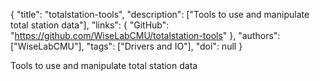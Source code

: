 {
  "title": "totalstation-tools",
  "description": ["Tools to use and manipulate total station data"],
  "links": {
    "GitHub": "https://github.com/WiseLabCMU/totalstation-tools"
  },
  "authors": ["WiseLabCMU"],
  "tags": ["Drivers and IO"],
  "doi": null
}

<!-- Generated by csv2md.R – do not edit by hand -->

Tools to use and manipulate total station data